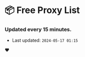 # :package: Free Proxy List
### Updated every 15 minutes.

- Last updated: `2024-05-17 01:15`

:heart:

